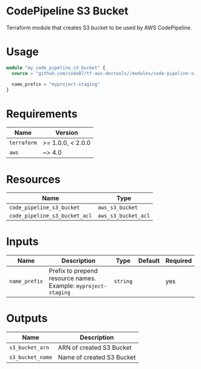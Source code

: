 # CodePipeline S3 Bucket

Terraform module that creates S3 bucket to be used by AWS CodePipeline.


# Usage

```terraform
module "my_code_pipeline_s3_bucket" {
  source = "github.com/code87/tf-aws-devtools//modules/code-pipeline-s3-bucket?ref=v0.0.1"

  name_prefix = "myproject-staging"
}
```


# Requirements

| Name        | Version           |
|-------------|-------------------|
| `terraform` | >= 1.0.0, < 2.0.0 |
| `aws`       | ~> 4.0            |


# Resources

| Name                          | Type                |
|-------------------------------|---------------------|
| `code_pipeline_s3_bucket`     | `aws_s3_bucket`     |
| `code_pipeline_s3_bucket_acl` | `aws_s3_bucket_acl` |


# Inputs

| Name          | Description                                                    | Type     | Default | Required |
|---------------|----------------------------------------------------------------|----------|---------|----------|
| `name_prefix` | Prefix to prepend resource names. Example: `myproject-staging` | `string` |         | yes      |


# Outputs

| Name             | Description               |
|------------------|---------------------------|
| `s3_bucket_arn`  | ARN of created S3 Bucket  |
| `s3_bucket_name` | Name of created S3 Bucket |

